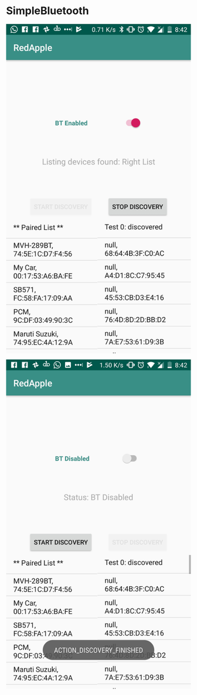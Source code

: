 ﻿# SimpleBluetooth

![Discovered Devices](https://github.com/prateekro/SimpleBluetooth/blob/master/screen/Screenshot_20190205-084207.jpg?width=50%)

![Receiver - Demo Screenshot](https://github.com/prateekro/SimpleBluetooth/blob/master/screen/Screenshot_20190205-084215.jpg)
